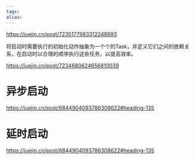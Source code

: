 ```yaml
---
tags: 
alias:
---
```

https://juejin.cn/post/7235177983312248893

将启动时需要执行的初始化动作抽象为一个个的Task，并定义它们之间的依赖关系，在启动时以合理的顺序执行这些任务，以提高效率。

https://juejin.cn/post/7234680624656810039

# 异步启动

https://juejin.cn/post/6844904093786308622#heading-135

# 延时启动

https://juejin.cn/post/6844904093786308622#heading-135






